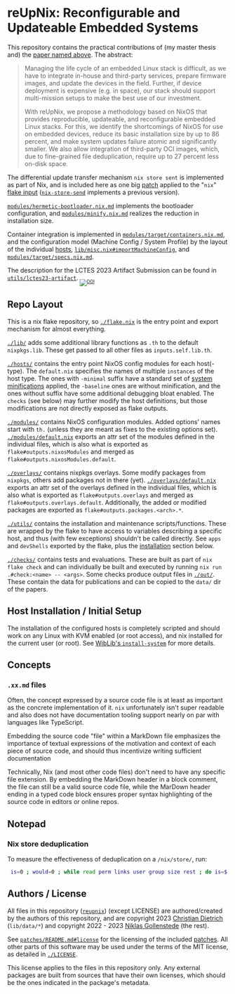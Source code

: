 
# reUpNix: Reconfigurable and Updateable Embedded Systems

This repository contains the practical contributions of (my master thesis and) the [paper named above](https://doi.org/10.1145/3589610.3596273).
The abstract:

> Managing the life cycle of an embedded Linux stack is difficult, as we have to integrate in-house and third-party services, prepare firmware images, and update the devices in the field.
> Further, if device deployment is expensive (e.g. in space), our stack should support multi-mission setups to make the best use of our investment.
>
> With reUpNix, we propose a methodology based on NixOS that provides reproducible, updateable, and reconfigurable embedded Linux stacks.
> For this, we identify the shortcomings of NixOS for use on embedded devices, reduce its basic installation size by up to 86 percent, and make system updates failure atomic and significantly smaller.
> We also allow integration of third-party OCI images, which, due to fine-grained file deduplication, require up to 27 percent less on-disk space.

The differential update transfer mechanism `nix store sent` is implemented as part of Nix, and is included here as one big [patch](./patches/nix-store-send.patch) applied to the "`nix`" [flake input](./flake.nix) ([`nix-store-send`](./overlays/nix-store-send.nix.md) implements a previous version).

[`modules/hermetic-bootloader.nix.md`](./modules/hermetic-bootloader.nix.md) implements the bootloader configuration, and [`modules/minify.nix.md`](./modules/minify.nix.md) realizes the reduction in installation size.

Container integration is implemented in [`modules/target/containers.nix.md`](./modules/target/containers.nix.md), and the configuration model (Machine Config / System Profile) by the layout of the individual [hosts](./hosts/), [`lib/misc.nix#importMachineConfig`](./lib/misc.nix), and [`modules/target/specs.nix.md`](./modules/target/specs.nix.md).

The description for the LCTES 2023 Artifact Submission can be found in [`utils/lctes23-artifact`](./utils/lctes23-artifact). <sub><sub>[![DOI](https://zenodo.org/badge/639381697.svg)](https://zenodo.org/badge/latestdoi/639381697)</sub></sub>


## Repo Layout

This is a nix flake repository, so [`./flake.nix`](./flake.nix) is the entry point and export mechanism for almost everything.

[`./lib/`](./lib/) adds some additional library functions as `.th` to the default `nixpkgs.lib`.
These get passed to all other files as `inputs.self.lib.th`.

[`./hosts/`](./hosts/) contains the entry point NixOS config modules for each host(-type).
The `default.nix` specifies the names of multiple `instances` of the host type. The ones with `-minimal` suffix have a standard set of [system minifications](./modules/minify.nix.md) applied, the `-baseline` ones are without minification, and the ones without suffix have some additional debugging bloat enabled.
The `checks` (see below) may further modify the host definitions, but those modifications are not directly exposed as flake outputs.

[`./modules/`](./modules/) contains NixOS configuration modules. Added options' names start with `th.` (unless they are meant as fixes to the existing options set).
[`./modules/default.nix`](./modules/default.nix) exports an attr set of the modules defined in the individual files, which is also what is exported as `flake#outputs.nixosModules` and merged as `flake#outputs.nixosModules.default`.

[`./overlays/`](./overlays/) contains nixpkgs overlays. Some modify packages from `nixpkgs`, others add packages not in there (yet).
[`./overlays/default.nix`](./overlays/default.nix) exports an attr set of the overlays defined in the individual files, which is also what is exported as `flake#outputs.overlays` and merged as `flake#outputs.overlays.default`. Additionally, the added or modified packages are exported as `flake#outputs.packages.<arch>.*`.

[`./utils/`](./utils/) contains the installation and maintenance scripts/functions. These are wrapped by the flake to have access to variables describing a specific host, and thus (with few exceptions) shouldn't be called directly.
See `apps` and `devShells` exported by the flake, plus the [installation](#host-installation--initial-setup) section below.

[`./checks/`](./checks/) contains tests and evaluations. These are built as part of `nix flake check` and can individually be built and executed by running `nix run .#check:<name> -- <args>`.
Some checks produce output files in [`./out/`](./out/). These contain the data for publications and can be copied to the `data/` dir of the papers.


## Host Installation / Initial Setup

The installation of the configured hosts is completely scripted and should work on any Linux with KVM enabled (or root access), and nix installed for the current user (or root).
See [WibLib's `install-system`](https://github.com/NiklasGollenstede/nix-wiplib/blob/master/lib/setup-scripts/README.md#install-system-documentation) for more details.


## Concepts

### `.xx.md` files

Often, the concept expressed by a source code file is at least as important as the concrete implementation of it.
`nix` unfortunately isn't super readable and also does not have documentation tooling support nearly on par with languages like TypeScript.

Embedding the source code "file" within a MarkDown file emphasizes the importance of textual expressions of the motivation and context of each piece of source code, and should thus incentivize writing sufficient documentation

Technically, Nix (and most other code files) don't need to have any specific file extension. By embedding the MarkDown header in a block comment, the file can still be a valid source code file, while the MarDown header ending in a typed code block ensures proper syntax highlighting of the source code in editors or online repos.


## Notepad

### Nix store deduplication

To measure the effectiveness of deduplication on a `/nix/store/`, run:
```bash
 is=0 ; would=0 ; while read perm links user group size rest ; do is=$(( is + size )) ; would=$(( would + (links - 1) * size )) ; done < <( \ls -Al /nix/store/.links | tail -n +2 ) ; echo "Actual size: $is ; without dedup: $would ; gain: $( bc <<< "scale=2 ; $would/$is" )"
```


## Authors / License

All files in this repository ([`reupnix`](https://github.com/tuhhosg/reupnix)) (except LICENSE) are authored/created by the authors of this repository, and are copyright 2023 [Christian Dietrich](https://github.com/stettberger) (`lib/data/*`) and copyright 2022 - 2023 [Niklas Gollenstede](https://github.com/NiklasGollenstede) (the rest).

See [`patches/README.md#license`](./patches/README.md#license) for the licensing of the included [patches](./patches/).
All other parts of this software may be used under the terms of the MIT license, as detailed in [`./LICENSE`](./LICENSE).

This license applies to the files in this repository only.
Any external packages are built from sources that have their own licenses, which should be the ones indicated in the package's metadata.
